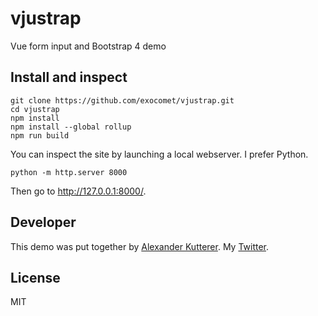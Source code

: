 # vjustrap
Vue form input and Bootstrap 4 demo

## Install and inspect

```
git clone https://github.com/exocomet/vjustrap.git
cd vjustrap
npm install
npm install --global rollup
npm run build
```

You can inspect the site by launching a local webserver. I prefer Python.

```
python -m http.server 8000
```

Then go to http://127.0.0.1:8000/.

## Developer
This demo was put together by [Alexander Kutterer](https://kutterer.at/). My [Twitter](https://twitter.com/alexkutterer).

## License

MIT